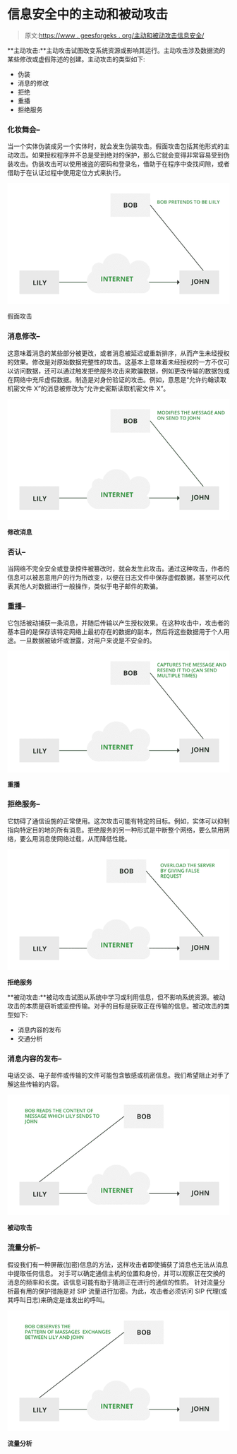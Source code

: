 # 信息安全中的主动和被动攻击

> 原文:[https://www . geesforgeks . org/主动和被动攻击信息安全/](https://www.geeksforgeeks.org/active-and-passive-attacks-in-information-security/)

**主动攻击:**主动攻击试图改变系统资源或影响其运行。主动攻击涉及数据流的某些修改或虚假陈述的创建。主动攻击的类型如下:

*   伪装
*   消息的修改
*   拒绝
*   重播
*   拒绝服务

### **化妆舞会–**

当一个实体伪装成另一个实体时，就会发生伪装攻击。假面攻击包括其他形式的主动攻击。如果授权程序并不总是受到绝对的保护，那么它就会变得非常容易受到伪装攻击。伪装攻击可以使用被盗的密码和登录名，借助于在程序中查找间隙，或者借助于在认证过程中使用定位方式来执行。

![Masquerade Attack](img/b082eaa5d998a7c4fc226d9c43b0d9c1.png)

假面攻击

### **消息修改–**

这意味着消息的某些部分被更改，或者消息被延迟或重新排序，从而产生未经授权的效果。修改是对原始数据完整性的攻击。这基本上意味着未经授权的一方不仅可以访问数据，还可以通过触发拒绝服务攻击来欺骗数据，例如更改传输的数据包或在网络中充斥虚假数据。制造是对身份验证的攻击。例如，意思是“允许约翰读取机密文件 X”的消息被修改为“允许史密斯读取机密文件 X”。

![Modification of messages](img/f2f87d62c75432da16ff68f12e365b13.png)

**修改消息**

### **否认–**

当网络不完全安全或登录控件被篡改时，就会发生此攻击。通过这种攻击，作者的信息可以被恶意用户的行为所改变，以便在日志文件中保存虚假数据，甚至可以代表其他人对数据进行一般操作，类似于电子邮件的欺骗。

### **重播–**

它包括被动捕获一条消息，并随后传输以产生授权效果。在这种攻击中，攻击者的基本目的是保存该特定网络上最初存在的数据的副本，然后将这些数据用于个人用途。一旦数据被破坏或泄露，对用户来说是不安全的。

![Replay](img/e0d99ca9a63cd10614fae0bb883217bd.png)

**重播**

### **拒绝服务–**

它妨碍了通信设施的正常使用。这次攻击可能有特定的目标。例如，实体可以抑制指向特定目的地的所有消息。拒绝服务的另一种形式是中断整个网络，要么禁用网络，要么用消息使网络过载，从而降低性能。

![Denial of Service](img/1ea415a99014fdf108c92350c95519c3.png)

**拒绝服务**

**被动攻击:**被动攻击试图从系统中学习或利用信息，但不影响系统资源。被动攻击的本质是窃听或监控传输。对手的目标是获取正在传输的信息。被动攻击的类型如下:

*   消息内容的发布
*   交通分析

### **消息内容的发布–**

电话交谈、电子邮件或传输的文件可能包含敏感或机密信息。我们希望阻止对手了解这些传输的内容。

![Passive attack](img/af2e3b454ceeb16b6c500138733c1b67.png)

**被动攻击**

### **流量分析–**

假设我们有一种屏蔽(加密)信息的方法，这样攻击者即使捕获了消息也无法从消息中提取任何信息。
对手可以确定通信主机的位置和身份，并可以观察正在交换的消息的频率和长度。该信息可能有助于猜测正在进行的通信的性质。
针对流量分析最有用的保护措施是对 SIP 流量进行加密。为此，攻击者必须访问 SIP 代理(或其呼叫日志)来确定是谁发出的呼叫。

![Traffic analysis](img/b04ba77af95f9ab5265a021ffb9f67d9.png)

**流量分析**